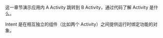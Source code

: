 这一章节演示应用内 A Activity 跳转到 B Activity，通过代码了解 Activity 是什么。

Intent 是在相互独立的组件（比如两个 Activity）之间提供运行时绑定功能的对象。